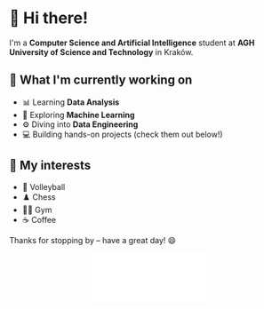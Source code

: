 # 👋 Hi there!

I'm a **Computer Science and Artificial Intelligence** student at **AGH University of Science and Technology** in Kraków.

## 🚀 What I'm currently working on

- 📊 Learning **Data Analysis**
- 🤖 Exploring **Machine Learning**
- ⚙️ Diving into **Data Engineering**
- 💻 Building hands-on projects (check them out below!)

## 🎯 My interests

- 🏐 Volleyball  
- ♟️ Chess
- 🏋️‍♂️ Gym
- ☕ Coffee

Thanks for stopping by – have a great day! 😄

<p align="center">
  <img src="AGH.png" width="200"/>
</p>
